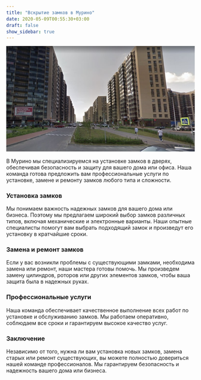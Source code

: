 ```yaml
---
title: "Вскрытие замков в Мурино"
date: 2020-05-09T00:55:30+03:00
draft: false
show_sidebar: true
---
```


![Установка замков в Мурино](Murino1.jpg)

В Мурино мы специализируемся на установке замков в дверях, обеспечивая безопасность и защиту для вашего дома или офиса. Наша команда готова предложить вам профессиональные услуги по установке, замене и ремонту замков любого типа и сложности.

### Установка замков

Мы понимаем важность надежных замков для вашего дома или бизнеса. Поэтому мы предлагаем широкий выбор замков различных типов, включая механические и электронные варианты. Наши опытные специалисты помогут вам выбрать подходящий замок и произведут его установку в кратчайшие сроки.

### Замена и ремонт замков

Если у вас возникли проблемы с существующими замками, необходима замена или ремонт, наши мастера готовы помочь. Мы произведем замену цилиндров, роторов или других элементов замков, чтобы ваша защита была в надежных руках.

### Профессиональные услуги

Наша команда обеспечивает качественное выполнение всех работ по установке и обслуживанию замков. Мы работаем оперативно, соблюдаем все сроки и гарантируем высокое качество услуг.

### Заключение

Независимо от того, нужна ли вам установка новых замков, замена старых или ремонт существующих, вы можете полностью довериться нашей команде профессионалов. Мы гарантируем безопасность и надежность вашего дома или бизнеса.